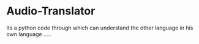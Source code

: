 # Audio-Translator
Its a python code through which can understand the other language in his own language .....
